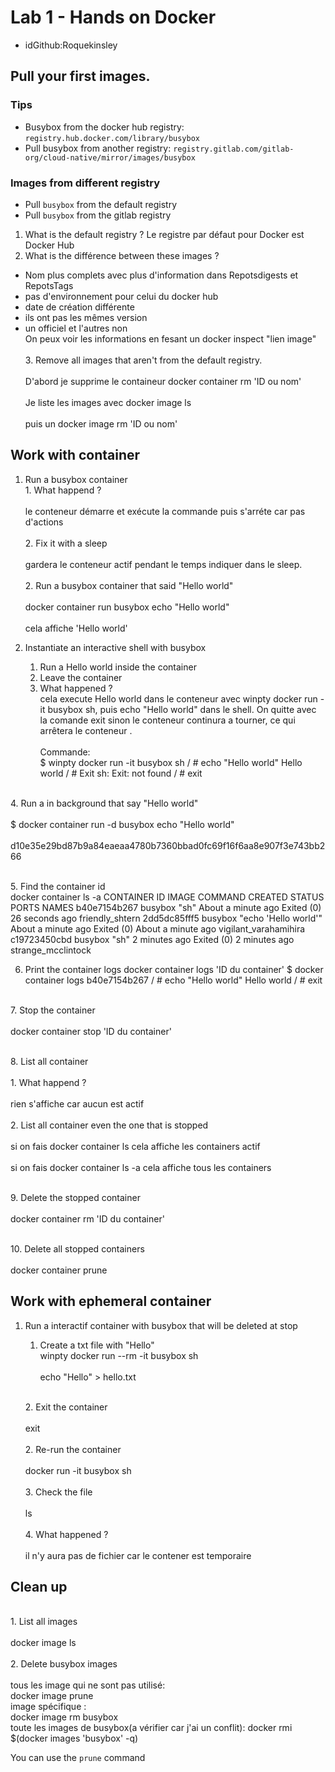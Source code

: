 # Lab 1 - Hands on Docker
- idGithub:Roquekinsley 
## Pull your first images.

### Tips

- Busybox from the docker hub registry: `registry.hub.docker.com/library/busybox`
- Pull busybox from another registry: `registry.gitlab.com/gitlab-org/cloud-native/mirror/images/busybox`

### Images from different registry

- Pull `busybox` from the default registry
- Pull `busybox` from the gitlab registry

1. What is the default registry ?
Le registre par défaut pour Docker est Docker Hub
2. What is the différence between these images ?
- Nom plus complets avec plus d'information dans Repotsdigests et RepotsTags
- pas d'environnement pour celui du docker hub
- date de création différente
- ils ont pas les mêmes version
- un officiel et l'autres non
<br>On peux voir les informations en fesant un docker inspect "lien image"</br>
<br>3. Remove all images that aren't from the default registry.</br>
<br>D'abord je supprime le containeur docker container rm 'ID ou nom'</br>
<br>Je liste les images avec docker image ls</br>
<br>puis un docker image rm 'ID ou nom'</br>

## Work with container

1. Run a busybox container
  <br> 1. What happend ?</br>
   <br>le conteneur démarre et exécute la commande puis s'arréte car pas d'actions</br>
   <br>2. Fix it with a sleep</br>
  <br> gardera le conteneur actif pendant le temps indiquer dans le sleep.</br>
<br>2. Run a busybox container that said "Hello world"</br>
<br>docker container run busybox echo "Hello world"</br>
<br>cela affiche 'Hello world'</br>

3. Instantiate an interactive shell with busybox
   1. Run a Hello world inside the container
   2. Leave the container
   3. What happened ?
  <br> cela execute  Hello world dans le conteneur avec winpty docker run -it busybox sh, puis  echo "Hello world" dans le shell.
   On quitte avec la comande exit sinon le conteneur continura a tourner, ce qui arrêtera le conteneur .</br>
<br>Commande:</br>
   $ winpty docker run -it busybox sh
   / # echo "Hello world"
   Hello world
   / # Exit
   sh: Exit: not found
   / # exit

<br>4. Run a in background that say "Hello world"</br>
 <br>  $     docker container run -d busybox echo "Hello world"</br>
<br> d10e35e29bd87b9a84eaeaa4780b7360bbad0fc69f16f6aa8e907f3e743bb266</br>

<br>5. Find the container id</br>
docker container ls -a
CONTAINER ID   IMAGE     COMMAND                CREATED              STATUS                          PORTS     NAMES
b40e7154b267   busybox   "sh"                   About a minute ago   Exited (0) 26 seconds ago                 friendly_shtern
2dd5dc85fff5   busybox   "echo 'Hello world'"   About a minute ago   Exited (0) About a minute ago             vigilant_varahamihira
c19723450cbd   busybox   "sh"                   2 minutes ago        Exited (0) 2 minutes ago                  strange_mcclintock

6. Print the container logs
docker container logs 'ID du container'
   $ docker container logs b40e7154b267
   / # echo "Hello world"
   Hello world
   / # exit

<br> 7. Stop the container</br>
<br> docker container stop 'ID du container'</br>

<br>8. List all container</br>
  <br> 1. What happend ?</br>
  <br> rien s'affiche car aucun est actif</br>
  <br> 2. List all container even the one that is stopped</br>
<br>si on fais docker container ls cela affiche les containers actif </br>
<br>si on fais docker container ls -a cela affiche tous  les containers</br>

<br>9. Delete the stopped container</br>
<br>docker container rm 'ID du container'</br>

<br>10. Delete all stopped containers</br>
<br>docker container prune</br>



## Work with ephemeral container

1. Run a interactif container with busybox that will be deleted at stop
   1. Create a txt file with "Hello"
  <br> winpty docker run --rm -it busybox sh</br>
  <br> echo "Hello" > hello.txt</br>
   
   <br>2. Exit the container</br>
 <br>  exit</br>
<br>2. Re-run the container </br>
<br>docker run -it busybox sh</br>
<br>3. Check the file </br>
<br>ls</br>
<br>4. What happened ?</br>
<br>il n'y aura pas de fichier car le contener est temporaire</br> 

## Clean up

<br>1. List all images</br>
<br>docker image ls</br>
<br>2. Delete busybox images</br>
<br>tous les image qui ne sont pas utilisé:</br>
docker image prune
<br>image spécifique : </br>
docker image rm busybox
<br>toute les images de busybox(a vérifier car j'ai un conflit):
docker rmi $(docker images 'busybox' -q)</br>


You can use the `prune` command

